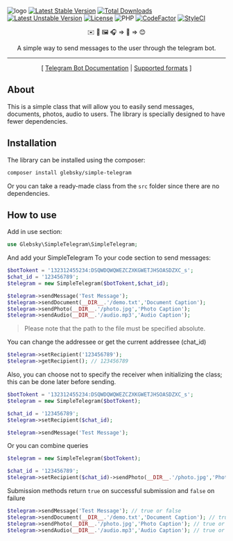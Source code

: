 ![logo](https://i.ibb.co/Vv58qTS/simple-Telegram.png "Simple Telegram")
[![Latest Stable Version](http://poser.pugx.org/glebsky/simple-telegram/v)](https://packagist.org/packages/glebsky/simple-telegram) [![Total Downloads](http://poser.pugx.org/glebsky/simple-telegram/downloads)](https://packagist.org/packages/glebsky/simple-telegram) [![Latest Unstable Version](http://poser.pugx.org/glebsky/simple-telegram/v/unstable)](https://packagist.org/packages/glebsky/simple-telegram) [![License](http://poser.pugx.org/glebsky/simple-telegram/license)](https://packagist.org/packages/glebsky/simple-telegram)
![PHP](https://img.shields.io/badge/php-%3E%3D7.0-8892bf.svg)
[![CodeFactor](https://www.codefactor.io/repository/github/glebsky/simple-telegram/badge)](https://www.codefactor.io/repository/github/glebsky/simple-telegram)
[![StyleCI](https://github.styleci.io/repos/398185849/shield?branch=master)](https://github.styleci.io/repos/398185849?branch=master)
<p align="center">
    ✉️ 📄 🖼️ 🎧 => 🤖 => 😊
</p>
<p align="center">
    A simple way to send messages to the user through the telegram bot.
</p>

---
<p align="center">
    [
        <a href="https://core.telegram.org/bots/api">Telegram Bot Documentation</a> |
        <a href="https://core.telegram.org/bots/api#sendphoto">Supported formats</a>
    ]
</p>

## About
This is a simple class that will allow you to easily send messages, documents, photos, audio to users. The library is specially designed to have fewer dependencies.

## Installation
The library can be installed using the composer:
```bash
сomposer install glebsky/simple-telegram
```
Or you can take a ready-made class from the `src` folder since there are no dependencies.
## How to use
Add in use section:
```php
use Glebsky\SimpleTelegram\SimpleTelegram;
```
And add your SimpleTelegram To your code section to send messages:
```php
$botTokent = '132312455234:DSQWDQWQWEZCZXKGWETJHSOASDZXC_s';
$chat_id = '123456789';
$telegram = new SimpleTelegram($botTokent,$chat_id);

$telegram->sendMessage('Test Message');
$telegram->sendDocument(__DIR__.'/demo.txt','Document Caption');
$telegram->sendPhoto(__DIR__.'/photo.jpg','Photo Caption');
$telegram->sendAudio(__DIR__.'/audio.mp3','Audio Caption');
```
>Please note that the path to the file must be specified absolute.

You can change the addressee or get the current addressee (chat_id)
```php
$telegram->setRecipient('123456789');
$telegram->getRecipient(); // 123456789
```
Also, you can choose not to specify the receiver when initializing the class; this can be done later before sending.
```php
$botTokent = '132312455234:DSQWDQWQWEZCZXKGWETJHSOASDZXC_s';
$telegram = new SimpleTelegram($botTokent);

$chat_id = '123456789';
$telegram->setRecipient($chat_id);

$telegram->sendMessage('Test Message');
```
Or you can combine queries
```php
$telegram = new SimpleTelegram($botTokent);

$chat_id = '123456789';
$telegram->setRecipient($chat_id)->sendPhoto(__DIR__.'/photo.jpg','Photo Caption');
```

Submission methods return `true` on successful submission and `false` on failure

```php
$telegram->sendMessage('Test Message'); // true or false
$telegram->sendDocument(__DIR__.'/demo.txt','Document Caption'); // true or false
$telegram->sendPhoto(__DIR__.'/photo.jpg','Photo Caption'); // true or false
$telegram->sendAudio(__DIR__.'/audio.mp3','Audio Caption'); // true or false
```

